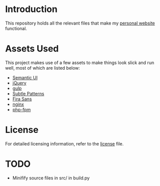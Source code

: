 # Introduction
This repository holds all the relevant files that make my [personal website](https://colinjstevens.com) functional.

# Assets Used
This project makes use of a few assets to make things look slick and run well, most of which are listed below:
* [Semantic UI](http://semantic-ui.com)
* [jQuery](https://jquery.com/)
* [gulp](http://gulpjs.com/)
* [Subtle Patterns](http://subtlepatterns.com)
* [Fira Sans](https://github.com/mozilla/Fira)
* [nginx](http://nginx.com/)
* [php-fpm](http://php-fpm.org/)

# License
For detailed licensing information, refer to the [license](/LICENSE.md) file.

# TODO
* Minifify source files in src/ in build.py
